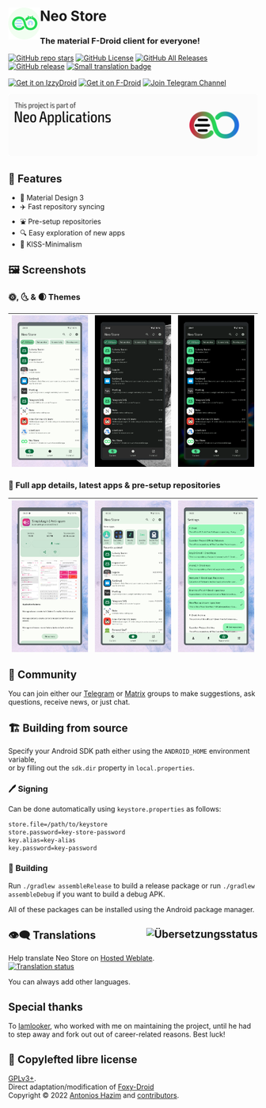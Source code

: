 # Neo Store <img title="" src="src/main/res/mipmap-xxxhdpi/ic_launcher_round.png" align="left" width="64">

### The material F-Droid client for everyone!

[![GitHub repo stars](https://img.shields.io/github/stars/NeoApplications/Neo-Store?style=flat)](https://github.com/NeoApplications/Neo-Store/stargazers)
[![GitHub License](https://img.shields.io/github/license/NeoApplications/Neo-Store)](https://github.com/NeoApplications/Neo-Store/blob/master/COPYING)
[![GitHub All Releases](https://img.shields.io/github/downloads/NeoApplications/Neo-Store/total.svg)](https://github.com/NeoApplications/Neo-Store/releases/)
[![GitHub release](https://img.shields.io/github/v/release/NeoApplications/Neo-Store?display_name=tag)](https://github.com/NeoApplications/Neo-Store/releases/latest)
[![Small translation badge](https://hosted.weblate.org/widgets/neo-store/-/svg-badge.svg)](https://hosted.weblate.org/engage/neo-store/?utm_source=widget)

[<img src="https://gitlab.com/IzzyOnDroid/repo/-/raw/master/assets/IzzyOnDroid.png" alt="Get it on IzzyDroid" width="38%" align="center">](https://android.izzysoft.de/repo/apk/com.machiav3lli.fdroid)
[<img src="https://fdroid.gitlab.io/artwork/badge/get-it-on.png" alt="Get it on F-Droid" width="38%" align="center">](https://f-droid.org/packages/com.machiav3lli.fdroid)
[<img src="https://upload.wikimedia.org/wikipedia/commons/8/82/Telegram_logo.svg" alt="Join Telegram Channel" width="13%" align="center">](https://t.me/neo_android_store)

![Neo Applications Banner](neo_banner.png)

## :book: Features

* :art: Material Design 3
* :airplane: Fast repository syncing
* :fountain: Pre-setup repositories
* :mag: Easy exploration of new apps
* :dart: KISS-Minimalism

## :framed_picture: Screenshots

### :sun_with_face:, :last_quarter_moon_with_face: & :waxing_crescent_moon: Themes

| <img title="" src="metadata/en-US/images/phoneScreenshots/light.png" alt="" width="330" align="center"> | <img title="" src="metadata/en-US/images/phoneScreenshots/dark.png" alt="" width="330" align="center"> | <img title="" src="metadata/en-US/images/phoneScreenshots/amoled.png" alt="" width="330" align="center"> |
|:-------------------------------------------------------------------------------------------------------:|:------------------------------------------------------------------------------------------------------:|:--------------------------------------------------------------------------------------------------------:|

### :toolbox: Full app details, latest apps & pre-setup repositories

| <img title="" src="metadata/en-US/images/phoneScreenshots/app.png" alt="" width="330" align="center"> | <img title="" src="metadata/en-US/images/phoneScreenshots/latest.png" alt="" width="330" align="center"> | <img title="" src="metadata/en-US/images/phoneScreenshots/repos.png" alt="" width="330" align="center"> |
|:-----------------------------------------------------------------------------------------------------:|:--------------------------------------------------------------------------------------------------------:| -------------------------------------------------------------------------------------------------------:|

## :speech_balloon: Community

You can join either our [Telegram](https://t.me/neo_android_store) or [Matrix](https://matrix.to/#/#neo-store:matrix.org) groups to make suggestions, ask questions, receive news, or just chat.

## :building_construction: Building from source

Specify your Android SDK path either using the `ANDROID_HOME` environment variable, \
or by filling out the `sdk.dir` property in `local.properties`.

### :pen: Signing

Can be done automatically using `keystore.properties` as follows:

```properties
store.file=/path/to/keystore
store.password=key-store-password
key.alias=key-alias
key.password=key-password
```

### :hammer: Building

Run `./gradlew assembleRelease` to build a release package or run `./gradlew assembleDebug` if you want to build a debug APK.

All of these packages can be installed using the Android package manager.

## 👁️‍🗨️ Translations [<img align="right" src="https://hosted.weblate.org/widgets/neo-store/-/287x66-white.png" alt="Übersetzungsstatus" />](https://hosted.weblate.org/engage/neo-store/?utm_source=widget)

Help translate Neo Store on [Hosted Weblate](https://hosted.weblate.org/engage/neo-store/). \
[![Translation status](https://hosted.weblate.org/widgets/neo-store/-/multi-auto.svg)](https://hosted.weblate.org/engage/neo-store/?utm_source=widget)

You can always add other languages.

## Special thanks

To [Iamlooker](https://github.com/Iamlooker), who worked with me on maintaining the project, until he had to step away and fork out out of career-related reasons. Best luck!

## :scroll: Copylefted libre license

[GPLv3+](/COPYING). \
Direct adaptation/modification of [Foxy-Droid](https://github.com/kitsunyan/foxy-droid/) \
Copyright © 2022 [Antonios Hazim](https://github.com/machiav3lli) and [contributors](https://github.com/NeoApplications/Neo-Store/graphs/contributors).
